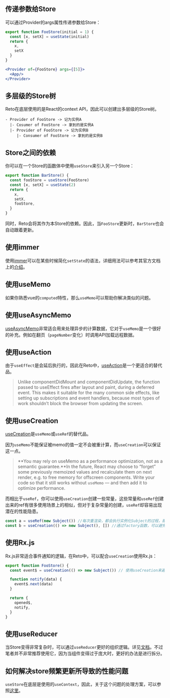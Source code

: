 ## 传递参数给Store

可以通过Provider的args属性传递参数给Store：

```jsx
export function FooStore(initial = 1) {
  const [x, setX] = useState(initial)
  return {
    x,
    setX
  }
}
```

```jsx
<Provider of={FooStore} args={[5]}>
  <App/>
</Provider>
```

## 多层级的Store树

Reto在底层使用的是React的context API，因此可以创建出多层级的Store树。

```
- Provider of FooStore -> 记为实例A
  |- Cosumer of FooStore -> 拿到的是实例A
  |- Provider of FooStore -> 记为实例B
     |- Consumer of FooStore -> 拿到的是实例B
```

## Store之间的依赖

你可以在一个Store的函数体中使用`useStore`来引入另一个Store：

```jsx
export function BarStore() {
  const fooStore = useStore(FooStore)
  const [x, setX] = useState(2)
  return {
    x,
    setX,
    fooStore,
  }
}
```

同时，Reto会将其作为本Store的依赖。因此，当`FooStore`更新时，`BarStore`也会自动跟着更新。

## 使用immer

使用[immer](https://github.com/immerjs/immer)可以在某些时候简化`setState`的语法，详细用法可以参考其官方文档上的[介绍](https://github.com/immerjs/immer#reactsetstate-example)。

## 使用useMemo

如果你熟悉vue的`computed`特性，那么`useMemo`可以帮助你解决类似的问题。

## 使用useAsyncMemo

[useAsyncMemo](https://github.com/awmleer/use-async-memo)非常适合用来处理异步的计算数据，它对于`useMemo`是一个很好的补充。例如在翻页（`pageNumber`变化）时调用API加载远程数据。

## 使用useAction

由于`useEffect`是会延后执行的，因此在Reto中，[useAction](https://github.com/awmleer/use-action)是一个更适合的替代品。

> Unlike componentDidMount and componentDidUpdate, the function passed to useEffect fires after layout and paint, during a deferred event. This makes it suitable for the many common side effects, like setting up subscriptions and event handlers, because most types of work shouldn’t block the browser from updating the screen.

## 使用useCreation

[useCreation](https://github.com/awmleer/use-creation)是`useMemo`或`useRef`的替代品。

因为`useMemo`不能保证被memo的值一定不会被重计算，而`useCreation`可以保证这一点。

> **You may rely on useMemo as a performance optimization, not as a semantic guarantee.**In the future, React may choose to “forget” some previously memoized values and recalculate them on next render, e.g. to free memory for offscreen components. Write your code so that it still works without `useMemo` — and then add it to optimize performance.

而相比于`useRef`，你可以使用`useCreation`创建一些常量，这些常量和`useRef`创建出来的ref有很多使用场景上的相似，但对于复杂常量的创建，`useRef`却容易出现潜在的性能隐患。

```javascript
const a = useRef(new Subject()) //每次重渲染，都会执行实例化Subject的过程，即便这个实例立刻就被扔掉了
const b = useCreation(() => new Subject(), []) //通过factory函数，可以避免性能隐患
```

## 使用Rx.js

Rx.js非常适合事件通知的逻辑，在Reto中，可以配合`useCreation`使用Rx.js：

```jsx
export function FooStore() {
  const event$ = useCreation(() => new Subject()) // 使用useCreation来避免重复创建Subject

  function notify(data) {
    event$.next(data)
  }

  return {
    opened$,
    notify,
  }
}
```

## 使用useReducer

当Store变得非常复杂时，可以通过`useReducer`更好的组织逻辑。详见[文档](https://reactjs.org/docs/hooks-reference.html#usereducer)。不过笔者并不非常推荐使用它，因为当组件变得过于庞大时，更好的办法是进行拆分。

## 如何解决store频繁更新所导致的性能问题

`useStore`在底层是使用的`useContext`，因此，关于这个问题的处理方案，可以参照[这里](https://github.com/facebook/react/issues/15156#issuecomment-474590693)。

